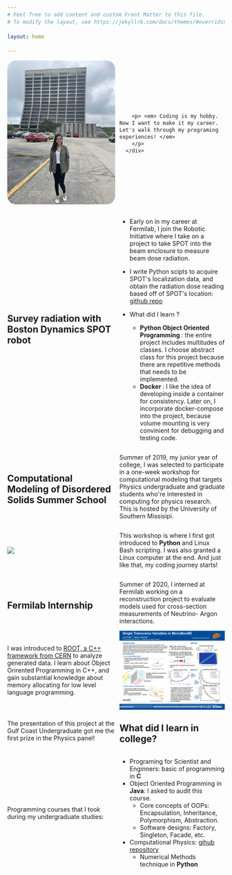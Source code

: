 ```yaml
---
# Feel free to add content and custom Front Matter to this file.
# To modify the layout, see https://jekyllrb.com/docs/themes/#overriding-theme-defaults

layout: home

---
```




<div class="container" style=" display: grid;align-items: center;grid-template-columns: 1fr 1.2fr;column-gap: 10px;">
      <div class="image" style="width:250px; height:auto;">
        <img src="./img/self.jpg" style="border-radius: 20px;">
      </div>
      <div class="text" style="font-style:Arial;">
       
        <p> <em> Coding is my hobby. Now I want to make it my career. Let's walk through my programing experiences! </em>
        </p>
      </div>
</div>


<h2> <strong> Survey radiation with Boston Dynamics SPOT robot</strong></h2>

- Early on in my career at Fermilab, I join the Robotic Initiative where I take on a project to take SPOT into the beam enclosure to measure beam dose radiation. 
- I write Python scipts to acquire SPOT's localization data, and obtain the radiation dose reading based off of SPOT's location: [github repo](https://github.com/fermilab-robotics/SPOT-LSM-survey)

- What did I learn ? 
  - <strong> Python Object Oriented Programming </strong> : the entire project includes multitudes of classes. I choose abstract class for this project because there are repetitive methods that needs to be implemented. 
  - <strong> Docker </strong>: I like the idea of developing inside a container for consistency. Later on, I incorporate docker-compose into the project, because volume mounting is very convinient for debugging and testing code. 







<h2> <strong> Computational Modeling of Disordered Solids Summer School</strong> </h2>

Summer of 2019, my junior year of college, I was selected to participate in a one-week workshop for computational modeling that targets Physics undergraduate and graduate students who're interested in computing for physics research. This is hosted by the University of Southern Missisipi. 

<img src="./img/n-NSF_0137.jpg" >

This workshop is where I first got introduced to <strong>Python</strong> and Linux Bash scripting. I was also granted a Linux computer at the end. And just like that, my coding journey starts! 

<h2> <strong> Fermilab Internship  </strong> </h2>

Summer of 2020, I interned at Fermilab working on a reconstruction project to evaluate models used for cross-section measurements of Neutrino- Argon interactions. 

I was introduced to [ROOT, a C++ framework from CERN](https://root.cern/) to analyze generated data. I learn about Object Orirented Programming in C++, and gain substantial knowledge about memory allocating for low level language programming.

<img src="./img/1709210270620-fcbfbad4-7b32-4690-9f3c-f8a839842c76_1.jpg">

The presentation of this project at the Gulf Coast Undergraduate got me the first prize in the Physics panel! 


<h2><strong> What did I learn in college?</strong></h2>

Programming courses that I took during my undergraduate studies: 

- Programing for Scientist and Enginners: basic of programming in <strong> C </strong> 
- Object Oriented Programming in <strong>Java</strong>: I asked to audit this course.
    - Core concepts of OOPs: Encapsulation, Inheritance, Polymorphism, Abstraction. 
    - Software designs: Factory, Singleton, Facade, etc. 
- Computational Physics: [gihub repository](https://github.com/linhphambuzz/NumericalMethod)
    - Numerical Methods technique in <strong> Python </strong>



